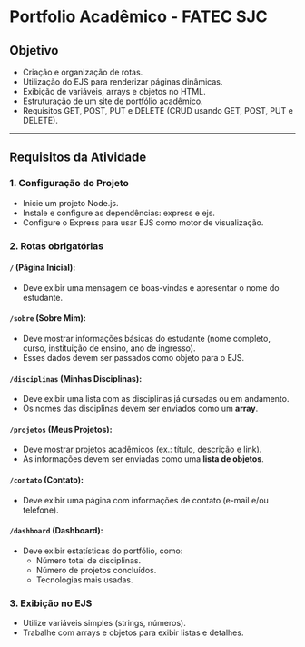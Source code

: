 # Portfolio Acadêmico - FATEC SJC

## Objetivo

- Criação e organização de rotas.
- Utilização do EJS para renderizar páginas dinâmicas.
- Exibição de variáveis, arrays e objetos no HTML.
- Estruturação de um site de portfólio acadêmico.
- Requisitos GET, POST, PUT e DELETE (CRUD usando GET, POST, PUT e DELETE).

---

## Requisitos da Atividade

### 1. Configuração do Projeto
- Inicie um projeto Node.js.
- Instale e configure as dependências: express e ejs.
- Configure o Express para usar EJS como motor de visualização.

### 2. Rotas obrigatórias

#### `/` (Página Inicial):
- Deve exibir uma mensagem de boas-vindas e apresentar o nome do estudante.

#### `/sobre` (Sobre Mim):
- Deve mostrar informações básicas do estudante (nome completo, curso, instituição de ensino, ano de ingresso).
- Esses dados devem ser passados como objeto para o EJS.

#### `/disciplinas` (Minhas Disciplinas):
- Deve exibir uma lista com as disciplinas já cursadas ou em andamento.
- Os nomes das disciplinas devem ser enviados como um **array**.

#### `/projetos` (Meus Projetos):
- Deve mostrar projetos acadêmicos (ex.: título, descrição e link).
- As informações devem ser enviadas como uma **lista de objetos**.

#### `/contato` (Contato):
- Deve exibir uma página com informações de contato (e-mail e/ou telefone).

#### `/dashboard` (Dashboard):
- Deve exibir estatísticas do portfólio, como:
  - Número total de disciplinas.
  - Número de projetos concluídos.
  - Tecnologias mais usadas.

### 3. Exibição no EJS
- Utilize variáveis simples (strings, números).
- Trabalhe com arrays e objetos para exibir listas e detalhes.
